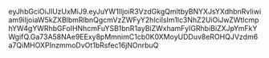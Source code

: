 eyJhbGciOiJIUzUxMiJ9.eyJuYW1lIjoiR3VzdGkgQmltbyBNYXJsYXdhbnRvIiwiam9iIjoiaW5kZXBlbmRlbnQgcmVzZWFyY2hlciIsIm1lc3NhZ2UiOiJwZWtlcmphYW4gYWRhbGFoIHNhcmFuYSB1bnR1ayBiZWxhamFyIGRhbiBiZXJpYmFkYWgifQ.Ga73A58NAe9EExy8pMmnimC1cb0K0XMoyUDDuv8eROHQJVzdm6a7QiMHOXPInzmmoDvOt1bRsfec16jNOnrbuQ
